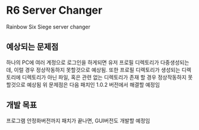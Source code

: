 # R6 Server Changer
 Rainbow Six Siege server changer

## 예상되는 문제점 
 하나의 PC에 여러 계정으로 로그인을 하게되면 유저 프로필 디렉토리가 다중생성되는데, 이럴 경우 정상작동하지 못할것으로 예상됨.
 또한 프로필 디렉토리가 생성되는 디렉토리에 디렉토리가 아닌 파일, 혹은 관련 없는 디렉토리가 존재 할 경우 정상작동하지 못할것으로 예상됨
 위 문제점은 다음 패치인 1.0.2 버전에서 해결할 예정임
 
## 개발 목표 
 프로그램 안정화버전까지 패치가 끝나면, GUI버전도 개발할 예정임
